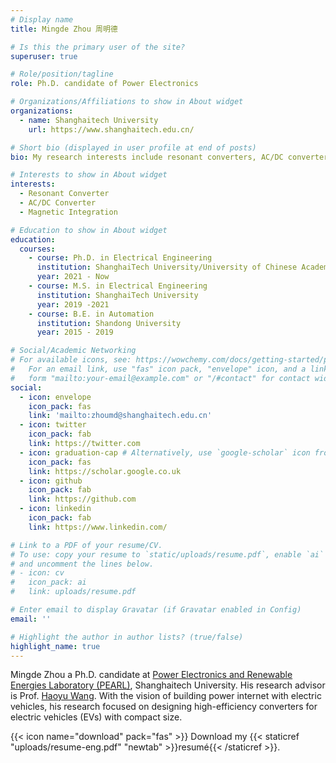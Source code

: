 ```yaml
---
# Display name
title: Mingde Zhou 周明德

# Is this the primary user of the site?
superuser: true

# Role/position/tagline
role: Ph.D. candidate of Power Electronics

# Organizations/Affiliations to show in About widget
organizations:
  - name: Shanghaitech University
    url: https://www.shanghaitech.edu.cn/

# Short bio (displayed in user profile at end of posts)
bio: My research interests include resonant converters, AC/DC converter, magnetic integration and advanced control.

# Interests to show in About widget
interests:
  - Resonant Converter
  - AC/DC Converter
  - Magnetic Integration

# Education to show in About widget
education:
  courses:
    - course: Ph.D. in Electrical Engineering
      institution: ShanghaiTech University/University of Chinese Academy of Sciences
      year: 2021 - Now
    - course: M.S. in Electrical Engineering
      institution: ShanghaiTech University
      year: 2019 -2021
    - course: B.E. in Automation
      institution: Shandong University
      year: 2015 - 2019

# Social/Academic Networking
# For available icons, see: https://wowchemy.com/docs/getting-started/page-builder/#icons
#   For an email link, use "fas" icon pack, "envelope" icon, and a link in the
#   form "mailto:your-email@example.com" or "/#contact" for contact widget.
social:
  - icon: envelope
    icon_pack: fas
    link: 'mailto:zhoumd@shanghaitech.edu.cn'
  - icon: twitter
    icon_pack: fab
    link: https://twitter.com
  - icon: graduation-cap # Alternatively, use `google-scholar` icon from `ai` icon pack
    icon_pack: fas
    link: https://scholar.google.co.uk
  - icon: github
    icon_pack: fab
    link: https://github.com
  - icon: linkedin
    icon_pack: fab
    link: https://www.linkedin.com/

# Link to a PDF of your resume/CV.
# To use: copy your resume to `static/uploads/resume.pdf`, enable `ai` icons in `params.toml`,
# and uncomment the lines below.
# - icon: cv
#   icon_pack: ai
#   link: uploads/resume.pdf

# Enter email to display Gravatar (if Gravatar enabled in Config)
email: ''

# Highlight the author in author lists? (true/false)
highlight_name: true
---
```


Mingde Zhou a Ph.D. candidate at [Power Electronics and Renewable Energies Laboratory (PEARL)](https://pearl.shanghaitech.edu.cn/), Shanghaitech University. His research advisor is Prof. [Haoyu Wang](https://pearl.shanghaitech.edu.cn/people.html). With the vision of building power internet with electric vehicles, his research focused on designing high-efficiency converters for electric vehicles (EVs) with compact size.

{{< icon name="download" pack="fas" >}} Download my {{< staticref "uploads/resume-eng.pdf" "newtab" >}}resumé{{< /staticref >}}.

